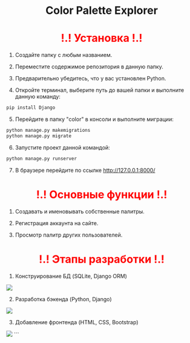 <H1 align="center">Color Palette Explorer</H1>

<h1 style="color:red;" align="center">!.! Установка !.!</h1>

1) Создайте папку с любым названием.

2) Переместите содержимое репозитория в данную папку.

3) Предварительно убедитесь, что у вас установлен Python.

4) Откройте терминал, выберите путь до вашей папки и выполните данную команду:

```bash
pip install Django
```

5) Перейдите в папку "color" в консоли и выполните миграции:

```bash
python manage.py makemigrations
python manage.py migrate
```

6) Запустите проект данной командой:

```bash
python manage.py runserver
```

7) В браузере перейдите по ссылке http://127.0.0.1:8000/

<h1 style="color:red;" align="center">!.! Основные функции !.!</h1>

1) Создавать и именовывать собственные палитры.

2) Регистрация аккаунта на сайте.

3) Просмотр палитр других пользователей.

<h1 style="color:red;" align="center">!.! Этапы разработки !.!</h1>

1) Конструирование БД (SQLite, Django ORM)

<img src="https://i.postimg.cc/T1rD7DCz/1.jpg">

2) Разработка бэкенда (Python, Django)

<img src="https://i.ibb.co/8NLh2pS/2.jpg">

3) Добавление фронтенда (HTML, CSS, Bootstrap)

<img src="https://i.ibb.co/KrGy17y/3.jpg">
```
